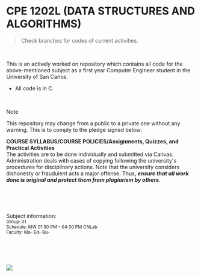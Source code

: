 # CPE 1202L (DATA STRUCTURES AND ALGORITHMS)
> Check branches for codes of current activities.

<br>

This is an actively worked on repository which contains all code for the above-mentioned subject as a first year Computer Engineer student in the University of San Carlos.
 - All code is in C.

<br>

> [!NOTE]
> This repository may change from a public to a private one without any warning. This is to comply to the pledge signed below:
>
> **COURSE SYLLABUS/COURSE POLICIES/Assignments, Quizzes, and Practical Activities**
> <br>
> The activities are to be done individually and submitted via Canvas. Administration deals with cases of copying following the university's procedures for disciplinary actions. Note that the university considers dishonesty or fraudulent acts a major offense. Thus, ***ensure that all work done is original and protect them from plagiarism by others***.

<br><br><br>

Subject information: <br>
<sub> Group: 01 </sub> <br>
<sub> Schedule: MW 01:30 PM – 04:30 PM CNLab </sub> <br>
<sub> Faculty: Ma- Ed- Bu- </sub>

<br><br><br>

[![](https://visitcount.itsvg.in/api?id=jjsnippets-CPE1202L&label=-CPE1202L&color=12&icon=3&pretty=false)](https://visitcount.itsvg.in)
